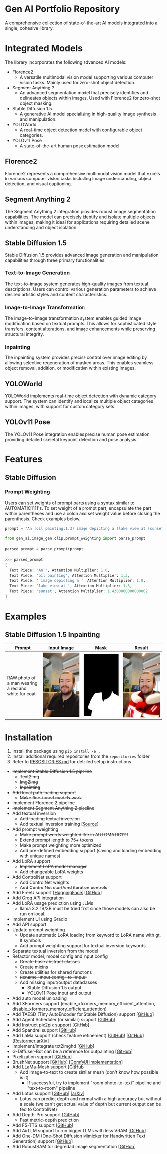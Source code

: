 # Gen AI Portfolio Repository

A comprehensive collection of state-of-the-art AI models integrated into a single, cohesive library.

# Integrated Models

The library incorporates the following advanced AI models:

* Florence2
  * A versatile multimodal vision model supporting various computer vision tasks. Mainly used for zero-shot object detection.
* Segment Anything 2
  * An advanced segmentation model that precisely identifies and delineates objects within images. Used with Florence2 for zero-shot object masking.
* Stable Diffusion 1.5
  * A generative AI model specializing in high-quality image synthesis and manipulation.
* YOLOWorld
  * A real-time object detection model with configurable object categories.
* YOLOv11 Pose
  * A state-of-the-art human pose estimation model.

## Florence2

Florence2 represents a comprehensive multimodal vision model that excels in various computer vision tasks including image understanding, object detection, and visual captioning.

## Segment Anything 2

The Segment Anything 2 integration provides robust image segmentation capabilities. The model can precisely identify and isolate multiple objects within images, making it ideal for applications requiring detailed scene understanding and object isolation.

## Stable Diffusion 1.5

Stable Diffusion 1.5 provides advanced image generation and manipulation capabilities through three primary functionalities:

### Text-to-Image Generation

The text-to-image system generates high-quality images from textual descriptions. Users can control various generation parameters to achieve desired artistic styles and content characteristics.

### Image-to-Image Transformation

The image-to-image transformation system enables guided image modification based on textual prompts. This allows for sophisticated style transfers, content alterations, and image enhancements while preserving structural integrity.

### Inpainting

The inpainting system provides precise control over image editing by allowing selective regeneration of masked areas. This enables seamless object removal, addition, or modification within existing images.

## YOLOWorld

YOLOWorld implements real-time object detection with dynamic category support. The system can identify and localize multiple object categories within images, with support for custom category sets.

## YOLOv11 Pose

The YOLOv11 Pose integration enables precise human pose estimation, providing detailed skeletal keypoint detection and pose analysis.

# Features

## Stable Diffusion

### Prompt Weighting

Users can set weights of prompt parts using a syntax similar to AUTOMATIC1111's. To set weight of a prompt part, encapsulate the part within parentheses and use a colon and set weight value before closing the parenthesis. Check examples below.

```python
prompt = "An (oil painting:1.3) image depicting a (lake view at (sunset: 1.1): 1.3)"

from gen_ai.image_gen.clip.prompt_weighting import parse_prompt

parsed_prompt = parse_prompt(prompt)

>>> parsed_prompt
[
  Text Piece: 'An ', Attention Multiplier: 1.0,
  Text Piece: 'oil painting', Attention Multiplier: 1.3,
  Text Piece: ' image depicting a ', Attention Multiplier: 1.0,
  Text Piece: 'lake view at ', Attention Multiplier: 1.3,
  Text Piece: 'sunset', Attention Multiplier: 1.4300000000000002
]
```

# Examples

## Stable Diffusion 1.5 Inpainting

| Prompt | Input Image | Mask | Result |
|--------|-------------|------|--------|
| RAW photo of a man wearing a red and white fur coat | ![Inpainting Input](assets/inpainting_input.jpg) | ![Inpainting Mask](assets/inpainting_mask.png) | ![Inpainting Output](assets/inpainting_output.png) |

# Installation

1. Install the package using `pip install -e .`
2. Install additional required repositories from the `repositories` folder
3. Refer to [RESOSITORIES.md](repositories/REPOSITORIES.md) for detailed setup instructions

* ~~Implement Stable Diffusion 1.5 pipeline~~
    * ~~Text2Img~~
    * ~~Img2Img~~
    * ~~Inpainting~~
* ~~Add local path loading support~~
    * ~~Make fine-tuned models work~~
* ~~Implement Florence 2 pipeline~~
* ~~Implement Segment Anything 2 pipeline~~
* Add textual inversion
    * ~~Add loading textual inversion~~
    * Add textual inversion training [[Source](https://colab.research.google.com/github/huggingface/notebooks/blob/main/diffusers/sd_textual_inversion_training.ipynb#scrollTo=E3UREGd7EkLh)]
* Add prompt weighting
    * ~~Make prompt words weighted like in AUTOMATIC1111~~
    * Extend prompt length to 75+ tokens
    * Make prompt weighting more optimized
    * Add pre-defined embedding support (saving and loading embedding with unique names)
* Add LoRA support
    * ~~Implement LoRA model manager~~
    * Add changeable LoRA weights
* Add ControlNet support
    * Add ControlNet weights
    * Add ControlNet start/end iteration controls
* Add FreeU support [[HuggingFace](https://huggingface.co/docs/diffusers/main/en/using-diffusers/image_quality)] [[GitHub](https://github.com/ChenyangSi/FreeU)]
* Add Groq API integration
* Add LoRA usage prediction using LLMs
    * llama 3.2 1B/3B must be tried first since those models can also be run on local.
* Implement UI using Gradio
* Add API support
* Update prompt weighting
    * Update automatic LoRA loading from keyword to LoRA name with gt, lt symbols
    * Add prompt weighting support for textual inversion keywords
* Separate textual inversion from the model
* Refactor model, model config and input config
    * ~~Create base abstract classes~~
    * Create mixins
    * Create utilities for shared functions
    * ~~Rename "input config" to "input"~~
    * Add missing input/output dataclasses
        * Stable Diffusion 1.5 output
        * YOLOv11 Pose input and output
* Add auto model unloading
* Add XFormers support (enable_xformers_memory_efficient_attention, disable_xformers_memory_efficient_attention)
* Add TAESD (Tiny AutoEncoder for Stable Diffusion) support [[GitHub](https://github.com/madebyollin/taesd?tab=readme-ov-file)]
* Add Agent Scheduler (or similar) support [[GitHub](https://github.com/ArtVentureX/sd-webui-agent-scheduler?tab=readme-ov-file)]
* Add Instruct pix2pix support [[GitHub](https://github.com/timothybrooks/instruct-pix2pix)]
* Add Spandrel support [[GitHub](https://github.com/chaiNNer-org/spandrel)]
* Add LaMa support (check feature refinement) [[GitHub](https://github.com/advimman/lama)] [[GitHub](https://github.com/advimman/lama/pull/112)] [[Restormer arXiv](https://arxiv.org/pdf/2111.09881)]
* Implement/integrate txt2imghd [[GitHub](https://github.com/jquesnelle/txt2imghd)]
* G-Diffuser-Bot can be a reference for outpainting [[GitHub](https://github.com/parlance-zz/g-diffuser-bot)]
* Pixelization support [[GitHub](https://github.com/WuZongWei6/Pixelization)]
* BrushNet support [[GitHub](https://github.com/TencentARC/BrushNet)] [[ComfyUI implementation](https://github.com/kijai/ComfyUI-BrushNet-Wrapper/tree/main)]
* Add LLaMa-Mesh support [[GitHub](https://github.com/nv-tlabs/LLaMA-Mesh)]
    * Add image-to-text to create similar mesh (don't know how possible is it)
        * If successful, try to implement "room photo-to-text" pipeline and "text-to-room" pipeline
* Add Lotus support [[GitHub](https://github.com/EnVision-Research/Lotus)] [[arXiv](https://arxiv.org/abs/2409.18124)]
    * Lotus can predict depth and normal with a high accuracy but without a scale (we can't get actual value of depth but current output can be fed to ControlNet)
* Add Depth-Pro support [[GitHub](https://github.com/apple/ml-depth-pro)]
    * Fast metric-depth prediction
* Add F5-TTS support [[GitHub](https://github.com/SWivid/F5-TTS)]
* Add AirLLM support to run bigger LLMs with less VRAM [[GitHub](https://github.com/lyogavin/airllm)]
* Add One-DM (One-Shot Diffusion Mimicker for Handwritten Text Generation) support [[GitHub](https://github.com/dailenson/One-DM)]
* Add RobustSAM for degredad image segmentation [[GitHub](https://github.com/robustsam/RobustSAM)]
